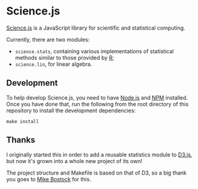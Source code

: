 # Science.js

[Science.js](http://www.sciencejs.org/) is a JavaScript library for scientific
and statistical computing.

Currently, there are two modules:

 * `science.stats`, containing various implementations of statistical methods
   similar to those provided by [R](http://www.r-project.org/);
 * `science.lin`, for linear algebra.

## Development

To help develop Science.js, you need to have [Node.js](http://www.nodejs.org) and [NPM](http://www.npmjs.org) installed. Once you have done that, run the following from the root directory of this repository to install the development dependencies:

    make install

## Thanks

I originally started this in order to add a reusable statistics module to
[D3.js](http://mbostock.github.com/d3/), but now it's grown into a whole new
project of its own!

The project structure and Makefile is based on that of D3, so a big thank you
goes to [Mike Bostock](http://bost.ocks.org/mike/) for this.

